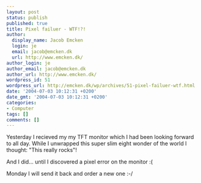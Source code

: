 ```yaml
---
layout: post
status: publish
published: true
title: Pixel failuer - WTF!?!
author:
  display_name: Jacob Emcken
  login: je
  email: jacob@emcken.dk
  url: http://www.emcken.dk/
author_login: je
author_email: jacob@emcken.dk
author_url: http://www.emcken.dk/
wordpress_id: 51
wordpress_url: http://emcken.dk/wp/archives/51-pixel-failuer-wtf.html
date: '2004-07-03 10:12:31 +0200'
date_gmt: '2004-07-03 10:12:31 +0200'
categories:
- Computer
tags: []
comments: []
---
```

<p>Yesterday I recieved my my TFT monitor which I had been looking forward to all day. While I unwrapped this super slim eight wonder of the world I thought: "This really rocks"!</p>
<p>And I did... until I discovered a pixel error on the monitor :(</p>
<p>Monday I will send it back and order a new one :-&#47;</p>
